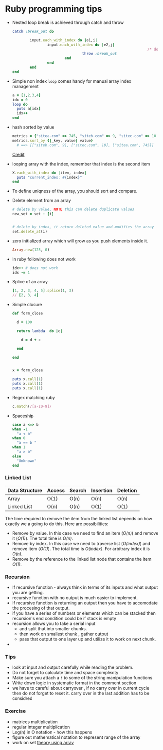 # Ruby programming tips



- Nested loop break is achieved through catch and throw

  ```ruby
  catch :break_out do
  
          input.each_with_index do |e1,i|
                  input.each_with_index do |e2,j|
  																/* do some work */
                                  throw :break_out
                          end
                  end
          end
  end
  ```

- Simple non index `loop` comes handy for manual array index management

  ```ruby
  a = [1,2,3,4]
  idx = 0
  loop do 
    puts a[idx]
    idx++
  end	
  ```

- hash sorted by value 

  ```ruby
  metrics = {"sitea.com" => 745, "siteb.com" => 9, "sitec.com" => 10 }
  metrics.sort_by {|_key, value| value}
    # ==> [["siteb.com", 9], ["sitec.com", 10], ["sitea.com", 745]]
  ```

  [Credit](https://stackoverflow.com/a/2540473)

- looping array with the index, remember that index is the second item

  ```ruby
  X.each_with_index do |item, index|
    puts "current_index: #{index}"
  end
  ```

- To define uniqness of the array, you should sort and compare.

- Delete element from an array 

  ```ruby
  # delete by value, NOTE this can delete duplicate values
  new_set = set - [i]
  
  
  # delete by index, it return deleted value and modifies the array 
  set.delete_at(i)
  ```

- zero initialized array which will grow as you push elements inside it.

  ```ruby
  Array.new(123, 0) 
  ```

- In ruby following does not work 

  ```ruby
  idx++ # does not work
  idx -= 1 	
  ```

- Splice of an array 

  ```ruby
  [1, 2, 3, 4, 5].splice(1, 3)
  // [2, 3, 4]
  ```

- Simple closure 

  ```ruby
  def form_close
  
    d = 100
  
    return lambda  do |c|
  
      d = d + c
  
    end
  
  end
  
  
  x = form_close
  
  puts x.call(1)
  puts x.call(1)
  puts x.call(1)
  ```

- Regex matching ruby 

  ```ruby
  c.match(/[a-z0-9]/
  ```

- Spaceship 

  ```ruby
  case a <=> b
  when -1
    "a < b"
  when 0
    "a == b "
  when 1
    "a > b"
  else
    "Unknown"
  end  
  
  ```

  





### Linked List



| Data Structure | Access | Search | Insertion | Deletion |
| -------------- | ------ | ------ | --------- | -------- |
| Array          | O(1)   | O(n)   | O(n)      | O(n)     |
| Linked List    | O(n)   | O(n)   | O(1)      | O(1)     |



The time required to remove the item from the linked list depends on how exactly we a going to do this. Here are possibilities:

- Remove by value. In this case we need to find an item (*O(n)*) and remove it (*O(1)*). The total time is *O(n)*.
- Remove by index. In this case we need to traverse list (*O(index)*) and remove item (*O(1)*). The total time is *O(index)*. For arbitrary index it is *O(n)*.
- Remove by the reference to the linked list node that contains the item *O(1)*.





### Recursion

- If recursive function - always think in terms of its inputs and what output you are getting.
- recursive function with no output is much easier to implement.
- If recursive function is returning an output then you have to accomodate the procesing of that output.
- if you have a series of numbers or elements which can be stacked then recursion's end condition could be if stack is empty 
- recursion allows you to take a serial input 
  - and split that into smaller chunks. 
  - then work on smallest chunk , gather output 
  - pass that output to one layer up and utilize it to work on next chunk.
- 



### Tips

- look at input and output carefully while reading the problem.
- Do not forget to calculate time and space complexity 
- Make sure you attach a `!` to some of the string manipulation functions
- Write down logic in systematic format in the comment  section  
-  we have to careful about carryover , if no carry over in current cycle then do not forget to reset it. carry over in the last addition has to be considred

### Exercise 

- matrices multiplication
- regular integer multiplication 
- Log(n) in O notation - how this happens
- figure out mathematical notation to represent range of the array 
- work on set [theory using array](https://medium.com/amiralles/mastering-data-structures-in-ruby-sets-5d674169cd2d) 


